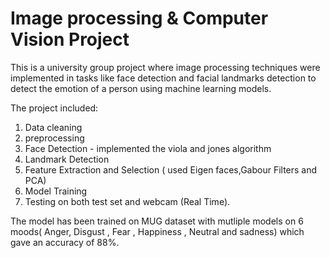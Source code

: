 # Image processing & Computer Vision Project 

This is a university group project where image processing techniques were implemented in tasks like face detection and facial landmarks detection to detect the emotion of a person using machine learning models. 


The project included:
1. Data cleaning
2. preprocessing
3. Face Detection - implemented the viola and jones algorithm
4. Landmark Detection
5. Feature Extraction and Selection ( used Eigen faces,Gabour Filters and PCA)
6. Model Training 
7. Testing on both test set and webcam (Real Time).

The model has been trained on MUG dataset with mutliple models on 6 moods( Anger, Disgust , Fear , Happiness , Neutral and sadness) which gave an accuracy of 88%.